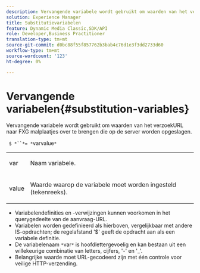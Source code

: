 ```yaml
---
description: Vervangende variabele wordt gebruikt om waarden van het verzoekURL naar FXG malplaatjes over te brengen die op de server worden opgeslagen.
solution: Experience Manager
title: Substitutievariabelen
feature: Dynamic Media Classic,SDK/API
role: Developer,Business Practitioner
translation-type: tm+mt
source-git-commit: d0bc88f55f857762b3bab4c76d1e3f3dd2733d60
workflow-type: tm+mt
source-wordcount: '123'
ht-degree: 0%

---
```



# Vervangende variabelen{#substitution-variables}

Vervangende variabele wordt gebruikt om waarden van het verzoekURL naar FXG malplaatjes over te brengen die op de server worden opgeslagen.

` $ *``*= *`varvalue`*`

<table id="simpletable_76B381800C0D411F87CD551FC30B0579"> 
 <tr class="strow"> 
  <td class="stentry"> <p> <span class="codeph"> <span class="varname"> var  </span> </span> </p> </td> 
  <td class="stentry"> <p>Naam variabele. </p> </td> 
 </tr> 
 <tr class="strow"> 
  <td class="stentry"> <p> <span class="codeph"> <span class="varname"> value  </span> </span> </p> </td> 
  <td class="stentry"> <p>Waarde waarop de variabele moet worden ingesteld (tekenreeks). </p> </td> 
 </tr> 
</table>

* Variabelendefinities en -verwijzingen kunnen voorkomen in het querygedeelte van de aanvraag-URL.
* Variabelen worden gedefinieerd als hierboven, vergelijkbaar met andere IS-opdrachten; de regelafstand &#39;$&#39; geeft de opdracht aan als een variabele definitie.
* De variabelenaam `*`var`*` is hoofdlettergevoelig en kan bestaan uit een willekeurige combinatie van letters, cijfers, &#39;-&#39; en &#39;_&#39;.
* Belangrijke waarde moet URL-gecodeerd zijn met één controle voor veilige HTTP-verzending.

